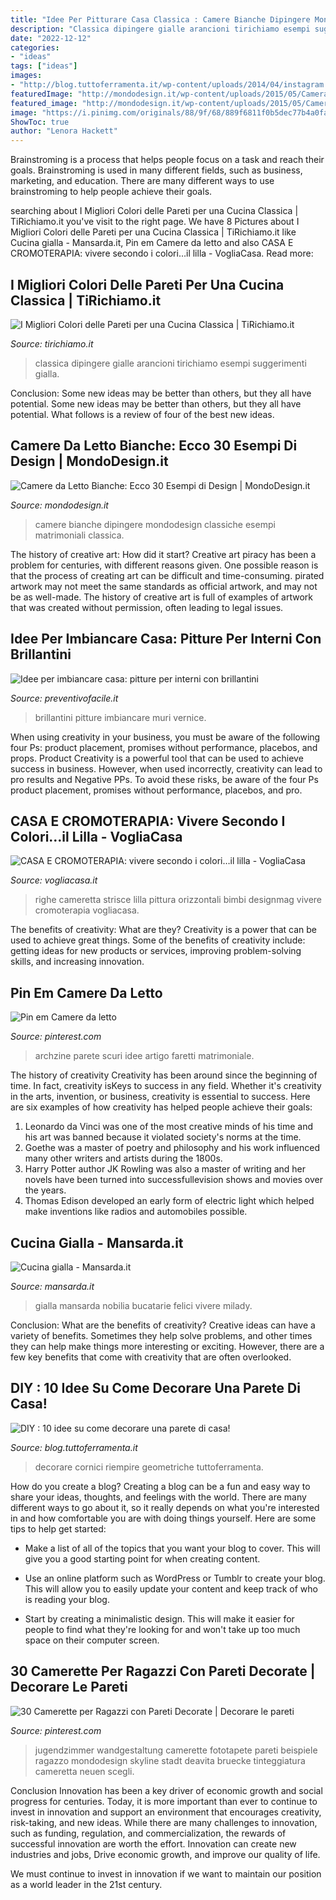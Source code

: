 ```yaml
---
title: "Idee Per Pitturare Casa Classica : Camere Bianche Dipingere Mondodesign Classiche Esempi Matrimoniali Classica"
description: "Classica dipingere gialle arancioni tirichiamo esempi suggerimenti gialla"
date: "2022-12-12"
categories:
- "ideas"
tags: ["ideas"]
images:
- "http://blog.tuttoferramenta.it/wp-content/uploads/2014/04/instagram.jpg"
featuredImage: "http://mondodesign.it/wp-content/uploads/2015/05/Camera-Letto-Bianca-28.jpg"
featured_image: "http://mondodesign.it/wp-content/uploads/2015/05/Camera-Letto-Bianca-28.jpg"
image: "https://i.pinimg.com/originals/88/9f/68/889f6811f0b5dec77b4a0fa902e3e856.jpg"
ShowToc: true
author: "Lenora Hackett"
---
```



Brainstroming is a process that helps people focus on a task and reach their goals. Brainstroming is used in many different fields, such as business, marketing, and education. There are many different ways to use brainstroming to help people achieve their goals.

	

		
searching about I Migliori Colori delle Pareti per una Cucina Classica | TiRichiamo.it you've visit to the right page. We have 8 Pictures about I Migliori Colori delle Pareti per una Cucina Classica | TiRichiamo.it like Cucina gialla - Mansarda.it, Pin em Camere da letto and also CASA E CROMOTERAPIA: vivere secondo i colori…il lilla - VogliaCasa. Read more:
		
    
## I Migliori Colori Delle Pareti Per Una Cucina Classica | TiRichiamo.it

<img loading=lazy src="https://tirichiamo.it/image.axd?picture=2016%2f7%2fPareti-Arancioni-Cucina-Classica.jpg" onerror="this.onerror=null;this.src='https://tse4.mm.bing.net/th?id=OIP.uGS5rTISJBx6O2JJlrFM2AHaFJ&amp;pid=15.1';" alt="I Migliori Colori delle Pareti per una Cucina Classica | TiRichiamo.it">

_Source: tirichiamo.it_

>classica dipingere gialle arancioni tirichiamo esempi suggerimenti gialla. 

	

Conclusion: Some new ideas may be better than others, but they all have potential.
Some new ideas may be better than others, but they all have potential. What follows is a review of four of the best new ideas.

    
## Camere Da Letto Bianche: Ecco 30 Esempi Di Design | MondoDesign.it

<img loading=lazy src="http://mondodesign.it/wp-content/uploads/2015/05/Camera-Letto-Bianca-28.jpg" onerror="this.onerror=null;this.src='https://tse3.mm.bing.net/th?id=OIP.NTYl3DkAxz4hXSDc7Dee0gHaEf&amp;pid=15.1';" alt="Camere da Letto Bianche: Ecco 30 Esempi di Design | MondoDesign.it">

_Source: mondodesign.it_

>camere bianche dipingere mondodesign classiche esempi matrimoniali classica. 

	

The history of creative art: How did it start?
Creative art piracy has been a problem for centuries, with different reasons given. One possible reason is that the process of creating art can be difficult and time-consuming. pirated artwork may not meet the same standards as official artwork, and may not be as well-made. The history of creative art is full of examples of artwork that was created without permission, often leading to legal issues.

    
## Idee Per Imbiancare Casa: Pitture Per Interni Con Brillantini

<img loading=lazy src="http://preventivofacile.it/media/notizie/copertina/2015-12_idee-per-imbiancare-casa-pitture-per-interni-con-brillantini_111.png" onerror="this.onerror=null;this.src='https://tse2.mm.bing.net/th?id=OIP.KYLJE532fe0H5SjcIVVrCQHaEo&amp;pid=15.1';" alt="Idee per imbiancare casa: pitture per interni con brillantini">

_Source: preventivofacile.it_

>brillantini pitture imbiancare muri vernice. 

	

When using creativity in your business, you must be aware of the following four Ps: product placement, promises without performance, placebos, and props. Product
Creativity is a powerful tool that can be used to achieve success in business. However, when used incorrectly, creativity can lead to pro results and Negative PPs. To avoid these risks, be aware of the four Ps product placement, promises without performance, placebos, and pro.

    
## CASA E CROMOTERAPIA: Vivere Secondo I Colori…il Lilla - VogliaCasa

<img loading=lazy src="http://www.vogliacasa.it/wp-content/uploads/2013/03/06_GIOCO_OPPOSTI_VARISCHI_06.jpg" onerror="this.onerror=null;this.src='https://tse4.mm.bing.net/th?id=OIP.0fdkGGfGMxOk4pRerhb_HAHaE8&amp;pid=15.1';" alt="CASA E CROMOTERAPIA: vivere secondo i colori…il lilla - VogliaCasa">

_Source: vogliacasa.it_

>righe cameretta strisce lilla pittura orizzontali bimbi designmag vivere cromoterapia vogliacasa. 

	

The benefits of creativity: What are they?
Creativity is a power that can be used to achieve great things. Some of the benefits of creativity include: getting ideas for new products or services, improving problem-solving skills, and increasing innovation.

    
## Pin Em Camere Da Letto

<img loading=lazy src="https://i.pinimg.com/originals/88/9f/68/889f6811f0b5dec77b4a0fa902e3e856.jpg" onerror="this.onerror=null;this.src='https://tse2.mm.bing.net/th?id=OIP.FHvZbr5eQlyERhi9vJhtXwHaFb&amp;pid=15.1';" alt="Pin em Camere da letto">

_Source: pinterest.com_

>archzine parete scuri idee artigo faretti matrimoniale. 

	

The history of creativity
Creativity has been around since the beginning of time. In fact, creativity isKeys to success in any field. Whether it's creativity in the arts, invention, or business, creativity is essential to success. Here are six examples of how creativity has helped people achieve their goals: 
1. Leonardo da Vinci was one of the most creative minds of his time and his art was banned because it violated society's norms at the time. 
2. Goethe was a master of poetry and philosophy and his work influenced many other writers and artists during the 1800s. 
3. Harry Potter author JK Rowling was also a master of writing and her novels have been turned into successfullevision shows and movies over the years. 
4. Thomas Edison developed an early form of electric light which helped make inventions like radios and automobiles possible. 

    
## Cucina Gialla - Mansarda.it

<img loading=lazy src="https://www.mansarda.it/wp-content/uploads/2016/12/285.jpg" onerror="this.onerror=null;this.src='https://tse2.mm.bing.net/th?id=OIP.4T2GIznes-1nlj8cGTeJbAHaEv&amp;pid=15.1';" alt="Cucina gialla - Mansarda.it">

_Source: mansarda.it_

>gialla mansarda nobilia bucatarie felici vivere milady. 

	

Conclusion: What are the benefits of creativity?
Creative ideas can have a variety of benefits. Sometimes they help solve problems, and other times they can help make things more interesting or exciting. However, there are a few key benefits that come with creativity that are often overlooked.

    
## DIY : 10 Idee Su Come Decorare Una Parete Di Casa!

<img loading=lazy src="http://blog.tuttoferramenta.it/wp-content/uploads/2014/04/instagram.jpg" onerror="this.onerror=null;this.src='https://tse2.mm.bing.net/th?id=OIP.vNzvWwf-ROG6KWZZLccHTgHaO-&amp;pid=15.1';" alt="DIY : 10 idee su come decorare una parete di casa!">

_Source: blog.tuttoferramenta.it_

>decorare cornici riempire geometriche tuttoferramenta. 

	

How do you create a blog?
Creating a blog can be a fun and easy way to share your ideas, thoughts, and feelings with the world. There are many different ways to go about it, so it really depends on what you're interested in and how comfortable you are with doing things yourself. Here are some tips to help get started: 
- Make a list of all of the topics that you want your blog to cover. This will give you a good starting point for when creating content.

- Use an online platform such as WordPress or Tumblr to create your blog. This will allow you to easily update your content and keep track of who is reading your blog.

- Start by creating a minimalistic design. This will make it easier for people to find what they're looking for and won't take up too much space on their computer screen.

    
## 30 Camerette Per Ragazzi Con Pareti Decorate | Decorare Le Pareti

<img loading=lazy src="https://i.pinimg.com/originals/8a/87/ff/8a87ffa3e6e897eceaf74b9c3d8b9fa2.jpg" onerror="this.onerror=null;this.src='https://tse2.mm.bing.net/th?id=OIP.VHSxw40DR3xsTchotc92RQHaEv&amp;pid=15.1';" alt="30 Camerette per Ragazzi con Pareti Decorate | Decorare le pareti">

_Source: pinterest.com_

>jugendzimmer wandgestaltung camerette fototapete pareti beispiele ragazzo mondodesign skyline stadt deavita bruecke tinteggiatura cameretta neuen scegli. 

	

Conclusion
Innovation has been a key driver of economic growth and social progress for centuries. Today, it is more important than ever to continue to invest in innovation and support an environment that encourages creativity, risk-taking, and new ideas.
While there are many challenges to innovation, such as funding, regulation, and commercialization, the rewards of successful innovation are worth the effort. Innovation can create new industries and jobs, Drive economic growth, and improve our quality of life.

We must continue to invest in innovation if we want to maintain our position as a world leader in the 21st century.

